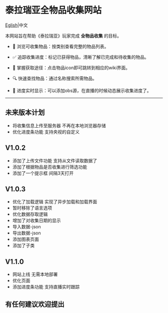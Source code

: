 # 泰拉瑞亚全物品收集网站

[Eglish](README_en.md)|中文

本网站旨在帮助《泰拉瑞亚》玩家完成 **全物品收集** 的目标。

* 📜 浏览可收集物品：按类别查看完整的物品列表。

* ✅ 追踪收集进度：标记已获得物品，清晰了解已完成和待收集的物品。

* 🧩 掌握获取途径：点击物品icon即可跳转到相应的wiki界面。

* 🔍 快速查找物品：通过名称搜索所需物品。

* 🎥 进度实时显示：可以添加obs源，在直播的时候动态展示收集进度了。

---

## 未来版本计划

* 将收集信息上传至服务器 不再在本地浏览器存储
* 优化进度条功能 支持央视的自定义

## V1.0.2

* 添加了上传文件功能 支持从文件读取数据了
* 添加了根据物品是否收集进行筛选功能
* 添加了一个提示框 间隔3天打开

## V1.0.3

* 优化了加载逻辑 实现了异步加载和加载界面
* 暂时移除了语言选项
* 优化数据存取逻辑
* 增加了对收集日期的显示
* 导入数据-json
* 导出数据-json
* 添加图表页面
* 添加了子类

## V1.1.0

* 网站上线 无需本地部署
* 优化页面
* 添加进度条功能 支持直播实时跟踪

## 有任何建议欢迎提出